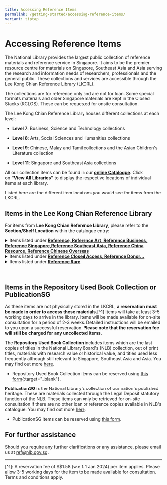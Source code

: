 ```yaml
---
title: Accessing Reference Items
permalink: /getting-started/accessing-reference-items/
variant: tiptap
---
```

<h1><strong>Accessing Reference Items</strong></h1>
<p>The National Library provides the largest public collection of reference
materials and reference service in Singapore. It aims to be the premier
resource centre for materials on Singapore, Southeast Asia and Asia serving
the research and information needs of researchers, professionals and the
general public. These collections and services are accessible through the
Lee Kong Chian Reference Library (LKCRL).</p>
<p>The collections are for reference only and are not for loan. Some special
formats materials and older Singapore materials are kept in the Closed
Stacks (RCLOS). These can be requested for onsite consultation.</p>
<p>The Lee Kong Chian Reference Library houses different collections at each
level:</p>
<ul data-tight="true" class="tight">
<li>
<p><strong>Level 7</strong>: Business, Science and Technology collections</p>
</li>
<li>
<p><strong>Level 8</strong>: Arts, Social Sciences and Humanities collections</p>
</li>
<li>
<p><strong>Level 9</strong>: Chinese, Malay and Tamil collections and the
Asian Children's Literature collection</p>
</li>
<li>
<p><strong>Level 11</strong>: Singapore and Southeast Asia collections</p>
</li>
</ul>
<p>All our collection items can be found in our <strong><a href="https://catalogue.nlb.gov.sg" rel="noopener noreferrer nofollow" target="_blank">online Catalogue</a></strong>.
Click on&nbsp;<strong>“View All Libraries”</strong> to display the respective
locations of individual items at each library.</p>
<p>Listed here are the different item locations you would see for items from
the LKCRL.</p>
<h2>Items in the Lee Kong Chian Reference Library</h2>
<p>For items from <strong>Lee Kong Chian Reference Library</strong>, please
refer to the <strong>Section/Shelf Location</strong> within the catalogue
entry:</p>
<div data-type="detailGroup" class="isomer-accordion isomer-accordion-white">
<details class="isomer-details">
<summary>Items listed under <strong><u>Reference, Reference Art, Reference Business, Reference Singapore,Reference Southeast Asia, Reference China Resource, Reference Chinese Overseas</u></strong>
</summary>
<div data-type="detailsContent" class="isomer-details-content">
<p></p>
<p>These items should be available in the <strong>open shelves</strong>. Please
head to the respective level (levels 7, 8, 9 or 11) and look for the corresponding
shelf numbers and shelf sections.</p>
<p>Items are shelved according to their call numbers.</p>
</div>
</details>
<details class="isomer-details">
<summary>Items listed under <strong><u>Reference Closed Access, Reference Donor...</u></strong>
</summary>
<div data-type="detailsContent" class="isomer-details-content">
<p>These items are in our Closed Stacks and are not found on the open shelves.
You can make an online reservation to access these materials, or request
for them in-person at the Level 11 Information Counter (10am - 7pm).
<br>
<br>You may plan your visit ahead of time and make an <a href="https://go.gov.sg/nlb-rclos-form" rel="noopener noreferrer nofollow" target="_blank">online reservation</a> (free of
charge) to access these materials. Please place an online request at least
2 working days before your visit. You will be informed of your application
status the next working day.
<br>Our staff will email you with instructions on how to retrieve your items
for reference during your visit.
<br>
<br>You can also request for these items at the Level 11 Information Counter
from 10am - 7pm. These items will be retrieved from our Closed Stacks by
our staff. This typically takes 20 minutes, but may require more time,
depending on complexity of the request. You can view the items in the library
until closing time the same day. Please return the items to the counter
when you are done.</p>
</div>
</details>
<details class="isomer-details">
<summary>Items listed under <strong><u>Reference Rare</u></strong>
</summary>
<div data-type="detailsContent" class="isomer-details-content">
<p>These rare items often hold heritage value and are not available for reference
without written permission. Due to preservation considerations, the rare
materials are kept in a controlled environment at the National Library.
<br>
<br>Researchers are encouraged to use the surrogate copies (microfilms or
digitised copies) of the rare materials.
<br>
<br>Please refer to the catalogue entries for details for each item:
<br>- Refer to <strong>Shelving Notes</strong> for any microfilms (which begin
with NLxxxxx), or
<br>- Refer to <strong>Electronic Access</strong> for any digital surrogate
copy (URLs mostly accessible from home, otherwise available at a dedicated
terminal at Level 11 of the Library).
<br>
<br>- Microfilms are viewable at Level 11 of the Library, while digitised
copies are accessible on <a href="https://www.nlb.gov.sg/main/nlonline" rel="noopener noreferrer nofollow" target="_blank">NL Online</a>.
<br>
<br>- For requests to view the physical item, a request form to access the
Rare Collection must be submitted. A detailed explanation for the purpose
of research and explanation for the necessity to access the physical item
is compulsory. Please click <a href="https://form.gov.sg/611c69af928b860012c23309" rel="noopener noreferrer nofollow" target="_blank">here</a> to access the
request form.</p>
</div>
</details>
</div>
<p><u><br></u>
</p>
<h2>Items in the Repository Used Book Collection or PublicationSG</h2>
<p>As these items are not physically stored in the LKCRL, <strong>a reservation must be made in order to access these materials.</strong>[^1]
Items will take at least 3-5 working days to arrive in the library. Items
will be made available for on-site consultation for a period of 2-3 weeks.
Detailed instructions will be emailed to you upon a successful reservation. <strong>Please note that the reservation fee will still be charged for any uncollected items.</strong>
</p>
<p>The <strong>Repository Used Book Collection</strong> includes items which
are the last copies of titles in the National Library Board's (NLB) collection,
out of print titles, materials with research value or historical value,
and titles used less frequently although still relevant to Singapore, Southeast
Asia and Asia. You may find out more <a href="https://www.nlb.gov.sg/main/services/reference-and-research-services/repository-used-materials" rel="noopener noreferrer nofollow" target="_blank">here</a>.</p>
<ul data-tight="true" class="tight">
<li>
<p>Repository Used Book Collection items can be reserved using <a href="https://go.gov.sg/nlb-rur-form" rel="noopener noreferrer nofollow" target="_blank">this form</a>{:target="_blank"}.</p>
</li>
</ul>
<p><strong>PublicationSG</strong> is the National Library's collection of
our nation's published heritage. These are materials collected through
the Legal Deposit statutory function of the NLB. These items can only be
retrieved for on-site consultation if there are no other loan or reference
copies available in NLB's catalogue. You may find out more <a href="https://www.nlb.gov.sg/main/services/Reference-and-Research-Services/PublicationSG" rel="noopener noreferrer nofollow" target="_blank">here</a>.</p>
<ul data-tight="true" class="tight">
<li>
<p>PublicationSG items can be reserved using <a href="https://go.gov.sg/nlb-pubsg-form" rel="noopener noreferrer nofollow" target="_blank">this form</a>.</p>
</li>
</ul>
<h2>For further assistance</h2>
<p>Should you require any further clarifications or any assistance, please
email us at <a href="mailto:ref@nlb.gov.sg" rel="noopener noreferrer nofollow" target="_blank">ref@nlb.gov.sg</a>.</p>
<hr>
<p>[^1]: A reservation fee of S$1.58 (w.e.f. 1 Jan 2024) per item applies.
Please allow 3-5 working days for the item to be made available for consultation.
Terms and conditions apply.</p>